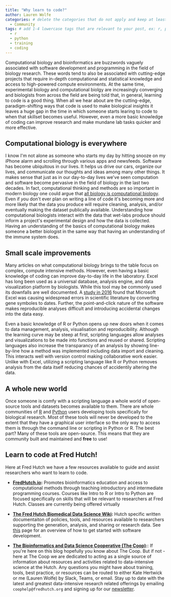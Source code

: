 ```yaml
---
title: "Why learn to code?"
author: Lauren Wolfe
categories: # delete the categories that do not apply and keep at least one
  - Community
tags: # add 1-4 lowercase tags that are relevant to your post, ex: r, python, genomics, workflows
  - r
  - python
  - training
  - coding
---
```

Computational biology and bioinformatics are buzzwords vaguely associated with software development and programming in the field of biology research. These words tend to also be associated with cutting-edge projects that require in-depth computational and statistical knowledge and access to high-powered compute environments. At the same time, experimental biology and computational biolgy are increasingly converging and biologists from across the field are being told that, in general, learning to code is a good thing. When all we hear about are the cutting-edge, paradigm-shifting ways that code is used to make biological insights it leaves a huge gap in the time in which someone starts learing to code to when that skillset becomes useful. However, even a more basic knowledge of coding can improve research and make mundane lab tasks quicker and more effective.

## Computational biology is everywhere

I know I'm not alone as someone who starts my day by hitting snooze on my iPhone alarm and scrolling through various apps and newsfeeds. Software has become ubiquitous in our lives. It helps us drive our cars, organize our lives, and communicate our thoughts and ideas among many other things. It makes sense that just as in our day-to-day lives we've seen computation and software become pervasive in the field of biology in the last two decades. In fact, computational thinking and methods are so important in modern biology one could argue that [all biology is computational biology](https://journals.plos.org/plosbiology/article?id=10.1371/journal.pbio.2002050). Even if *you* don't ever plan on writing a line of code it's becoming more and more likely that the data you produce will require cleaning, analysis, and/or eventually making the dataset publically available. Understanding how computational biologists interact with the data that wet-labs produce should inform a project's experimental design and how the data is collected. Having an understanding of the basics of computational biology makes someone a better biologist in the same way that having an understanding of the immune system does.

## Small scale improvements

Many articles on what computational biology brings to the table focus on complex, compute intensive methods. However, even having a basic knowledge of coding can improve day-to-day life in the laboratory. Excel has long been used as a universal database, analysis engine, and data visualization platform by biologists. While this tool may be commonly used its downfalls are well documented. A [study in 2016](https://genomebiology.biomedcentral.com/articles/10.1186/s13059-016-1044-7) found that Microsoft Excel was causing widespread errors in scientific literature by converting gene symboles to dates. Further, the point-and-click nature of the software makes reproducible analyses difficult and introducing accidental changes into the data easy.

Even a basic knowledge of R or Python opens up new doors when it comes to data management, analysis, visualisation and reproducibility. Although the learning curve may be steep at first, scripting languages allow analyses and visualizations to be made into functions and reused or shared. Scripting languages also increase the transparancy of an analysis by showing line-by-line how a method was implemented including data import and cleaning. This interacts well with version control making collaborative work easier. Unlike with Excel, utilizing a scripting language like R or Python removes analysis from the data itself reducing chances of accidentily altering the data.

## A whole new world

Once someone is comfy with a scripting language a whole world of open-source tools and datasets becomes available to them. There are whole communities of [R](https://www.bioconductor.org/) and [Python](https://biopython.org/) users developing tools specifically for biological research. Most of these tools will never be developed to the extent that they have a graphical user interface so the only way to access them is through the command line or scripting in Python or R. The best part? Many of these tools are open-source. This means that they are community built and maintained and **free** to use!

## Learn to code at Fred Hutch!

Here at Fred Hutch we have a few resources available to guide and assist researchers who want to learn to code.

* **[FredHutch.io](http://www.fredhutch.io/):** Promotes bioinformatics education and access to computational methods through teaching introductory and intermediate programming courses. Courses like Intro to R or Intro to Python are focused specifically on skills that will be relevant to researchers at Fred Hutch. Classes are currently being offered virtually 

* **[The Fred Hutch Biomedical Data Science Wiki](https://sciwiki.fredhutch.org/):** Hutch specific written documentaiton of policies, tools, and resources available to researchers supporting the generation, analysis, and sharing or research data. See [this](https://sciwiki.fredhutch.org/scicomputing/software_overview/) page for an overview of how to get started with software development.

* **[The Bioinformatics and Data Science Cooperative (The Coop)](https://research.fhcrc.org/coop/en.html):**: If you're here on this blog hopefully you know about The Coop. But if not - here at The Coop we are dedicated to acting as a single source of information about resources and activities related to data-intensive science at the Hutch. Any questions you might have about training, tools, best practice, or resources can be routed to either Kate Hertwick or me (Lauren Wolfe) by Slack, Teams, or email. Stay up to date with the latest and greatest data-intensive research related offerings by emailing `coophelp@fredhutch.org` and signing up for our [newsletter](http://research.fhcrc.org/coop/en/newsletter.html).

